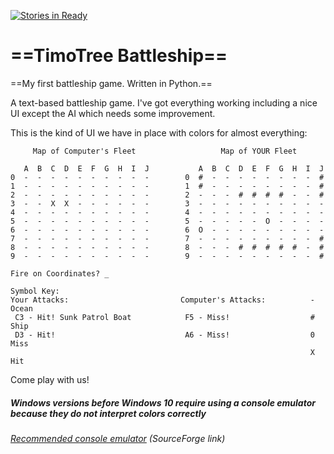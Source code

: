 [![Stories in Ready](https://badge.waffle.io/timotree3/battleship.png?label=ready&title=Ready)](https://waffle.io/timotree3/battleship)
# ==TimoTree Battleship==
==My first battleship game. Written in Python.==

A text-based battleship game.  I've got everything working including a nice UI except the AI which needs some improvement.

This is the kind of UI we have in place with colors for almost everything:
```
     Map of Computer's Fleet                   Map of YOUR Fleet

   A  B  C  D  E  F  G  H  I  J           A  B  C  D  E  F  G  H  I  J
0  -  -  -  -  -  -  -  -  -  -        0  #  -  -  -  -  -  -  -  -  #
1  -  -  -  -  -  -  -  -  -  -        1  #  -  -  -  -  -  -  -  -  #
2  -  -  -  -  -  -  -  -  -  -        2  -  -  -  #  #  #  #  -  -  #
3  -  -  X  X  -  -  -  -  -  -        3  -  -  -  -  -  -  -  -  -  -
4  -  -  -  -  -  -  -  -  -  -        4  -  -  -  -  -  -  -  -  -  -
5  -  -  -  -  -  -  -  -  -  -        5  -  -  -  -  -  O  -  -  -  -
6  -  -  -  -  -  -  -  -  -  -        6  O  -  -  -  -  -  -  -  -  -
7  -  -  -  -  -  -  -  -  -  -        7  -  -  -  -  -  -  -  -  -  #
8  -  -  -  -  -  -  -  -  -  -        8  -  -  -  #  #  #  #  #  -  #
9  -  -  -  -  -  -  -  -  -  -        9  -  -  -  -  -  -  -  -  -  #

Fire on Coordinates? _                                            
                                                                   Symbol Key:
Your Attacks:                         Computer's Attacks:          - Ocean
 C3 - Hit! Sunk Patrol Boat            F5 - Miss!                  # Ship
 D3 - Hit!                             A6 - Miss!                  0 Miss
                                                                   X Hit
```

Come play with us!
##### Windows versions before Windows 10 require using a console emulator because they do not interpret colors correctly
###### [Recommended console emulator](http://console.sourceforge.net/) (SourceForge link)
